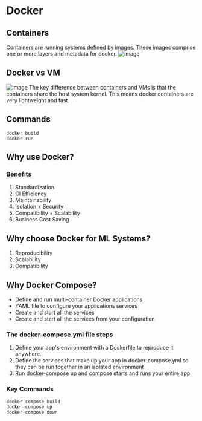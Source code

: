 # Docker
## Containers
Containers are running systems defined by images. These images comprise one or more layers and metadata for docker. 
![image](https://github.com/srsapireddy/Docker/assets/32967087/266b3161-24cb-49eb-87f7-dacf562373b2)

## Docker vs VM
![image](https://github.com/srsapireddy/Docker/assets/32967087/b68e44f2-178c-44a8-9ed3-423a98126a0d)
The key difference between containers and VMs is that the containers share the host system kernel. This means docker containers are very lightweight and fast. 

## Commands
```
docker build
docker run
```

## Why use Docker?
### Benefits
1. Standardization
2. CI Efficiency
3. Maintainability
4. Isolation + Security
5. Compatibility + Scalability
6. Business Cost Saving

## Why choose Docker for ML Systems?
1. Reproducibility 
2. Scalability
3. Compatibility

## Why Docker Compose?
- Define and run multi-container Docker applications
- YAML file to configure your applications services
- Create and start all the services
- Create and start all the services from your configuration

### The docker-compose.yml file steps
1. Define your app's environment with a Dockerfile to reproduce it anywhere.
2. Define the services that make up your app in docker-compose.yml so they can be run together in an isolated environment
3. Run docker-compose up and compose starts and runs your entire app

### Key Commands
```
docker-compose build
docker-compose up
docker-compose down
```














